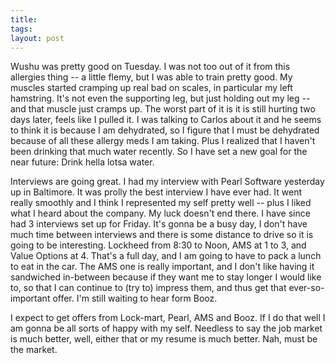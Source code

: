 ```yaml
---
title: 
tags: 
layout: post
---
```

Wushu was pretty good on Tuesday.  I was not too out of it from this allergies thing -- a little flemy, but I was able to train pretty good.  My muscles started cramping up real bad on scales, in particular my left hamstring.  It's not even the supporting leg, but just holding out my leg -- and that muscle just cramps up.  The worst part of it is it is still hurting two days later, feels like I pulled it.  I was talking to Carlos about it and he seems to think it is because I am dehydrated, so I figure that I must be dehydrated because of all these allergy meds I am taking.  Plus I realized that I haven't been drinking that much water recently.  So I have set a new goal for the near future: Drink hella lotsa water.  



Interviews are going great.  I had my interview with Pearl Software yesterday up in Baltimore.  It was prolly the best interview I have ever had.  It went really smoothly and I think I represented my self pretty well -- plus I liked what I heard about the company.  My luck doesn't end there.  I have since had 3 interviews set up for Friday.  It's gonna be a busy day, I don't have much time between interviews and there is some distance to drive so it is going to be interesting.  Lockheed from 8:30 to Noon, AMS at 1 to 3, and Value Options at 4.  That's a full day, and I am going to have to pack a lunch to eat in the car.  The AMS one is really important, and I don't like having it sandwiched in-between because if they want me to stay longer I would like to, so that I can continue to (try to) impress them, and thus get that ever-so-important offer.  I'm still waiting to hear form Booz.



I expect to get offers from Lock-mart, Pearl, AMS and Booz.  If I do that well I am gonna be all sorts of happy with my self.  Needless to say the job market is much better, well, either that or my resume is much better.  Nah, must be the market.
